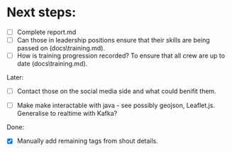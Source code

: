 # Next steps:
- [ ] Complete report.md
- [ ] Can those in leadership positions ensure that their skills are being passed on (docs\training.md).
- [ ] How is training progression recorded? To ensure that all crew are up to date (docs\training.md).

Later:
- [ ] Contact those on the social media side and what could benifit them.
- [ ] Make make interactable with java - see possibly geojson,  Leaflet.js. Generalise to realtime with Kafka? 


Done:
- [X] Manually add remaining tags from shout details.

